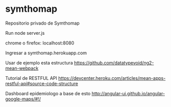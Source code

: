 # symthomap

Repositorio privado de Symthomap

Run
  node server.js

  chrome o firefox: localhost:8080

Ingresar a symthomap.herokuapp.com

Usar de ejemplo esta estructura https://github.com/datatypevoid/ng2-mean-webpack

Tutorial de RESTFUL API https://devcenter.heroku.com/articles/mean-apps-restful-api#source-code-structure

Dashboard epidemiologo a base de esto http://angular-ui.github.io/angular-google-maps/#!/
